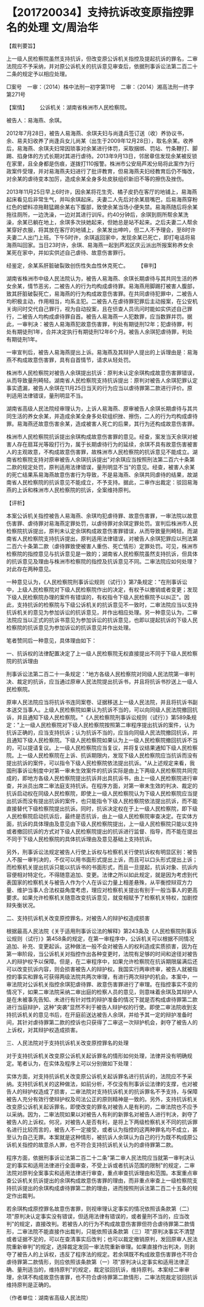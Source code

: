 # 【201720034】支持抗诉改变原指控罪名的处理 文/周治华

【裁判要旨】

上一级人民检察院虽然支持抗诉，但改变原公诉机关指控及提起抗诉的罪名，二审法院应不予采纳，并对原公诉机关的抗诉意见审查后，依据刑事诉讼法第二百二十二条的规定予以相应处理。

□案号　一审：（2014）株中法刑一初字第11号　二审：（2014）湘高法刑一终字第271号

【案情】 　　公诉机关：湖南省株洲市人民检察院。

被告人：易海燕、余琪。

2012年7月28日，被告人易海燕、余琪夫妇与尚逢兵签订送（收）养协议书，余、易夫妇收养了尚逢兵女儿尚某（出生于2009年12月28日），取名余某。收养后，易海燕、余琪夫妇常因琐事对余某进行体罚，采取捆绑、罚站、竹条鞭打、脚踢、掐身体的方式长期对其进行虐待。2013年9月13日，邻居章信发现余某被反锁在家里，且全身都是伤痕，遂拨打110报警。株洲市公安局芦淞分局将此案作为行政案件受理，并对易海燕夫妇进行了批评教育，但易海燕夫妇经教育后仍不悔改，对余某的虐待变本加厉，造成余某全身多处皮肤组织新旧不等的擦伤及挫伤。

2013年11月25日早上6时许，因余某将花生壳、橘子皮扔在客厅的地铺上，易海燕起床看见后非常生气，并叫余琪起床。夫妻二人先后对余某扇嘴巴，后易海燕穿粉红色的塑料凉拖鞋猛踢余某右下腹部，致使余某当场小便失禁。易海燕随后将余某拖往厕所，一边洗澡，一边对其进行训斥。约40分钟后，余琪到厕所帮余某洗澡，余某已躺在地上，余琪多次扶她起来，但她总是站不起来。之后夫妻二人帮余某穿好衣服，将其放在客厅的地铺上，余某发出呻吟，但二人不予理会，至8时许夫妻二人出门上班。下午5时许，余琪返回家中，发现余某已死亡，即打电话将易海燕叫回家。当日23时许，余琪、易海燕一起到芦淞区庆云派出所报案称养女余某死在家中，并如实供述自己虐待、故意伤害罪行。

经鉴定，余某系肝脏破裂致创伤性失血性休克死亡。 　　【审判】

湖南省株洲市中级人民法院认为，被告人易海燕、余琪长期虐待与其共同生活的养女余某，情节恶劣，二被告人的行为均构成虐待罪。易海燕用脚踢打被害人腹部，致其肝脏破裂死亡，易海燕的行为构成故意伤害罪。在共同虐待犯罪中，二被告人均积极主动，作用相当，均系主犯。二被告人在虐待罪犯罪后主动报案，在公安机关询问时交代自己罪行，视为自动投案，且在侦查人员讯问时能如实供述自己罪行，二被告人均构成虐待罪自首。被告人易海燕一人犯数罪，应当数罪并罚。据此，一审判决：被告人易海燕犯故意伤害罪，判处有期徒刑12年；犯虐待罪，判处有期徒刑1年，合并决定执行有期徒刑12年6个月。被告人余琪犯虐待罪，判处有期徒刑1年。

一审宣判后，被告人易海燕提出上诉。易海燕及其辩护人提出的上诉理由是：易海燕不构成故意伤害罪，具有自首情节，请求从轻处罚。

株洲市人民检察院对被告人余琪提出抗诉：原判未认定余琪构成故意伤害罪错误，从而导致量刑畸轻。湖南省人民检察院支持抗诉提出：原判对被告人余琪犯罪认定事实遗漏，被告人余琪在11月25日当天的行为应当以虐待罪第二款进行评价。原判适用法律错误，量刑明显不当。

湖南省高级人民法院经审理认为，上诉人易海燕、原审被告人余琪长期虐待与其共同生活的养女余某，并造成余某全身多处软组织挫、擦伤，二人的行为均构成虐待罪。易海燕还故意伤害余某，造成被害人死亡的后果，其行为还构成故意伤害罪。

株洲市人民检察院抗诉提出余琪构成故意伤害罪的意见。经查，案发当天余琪对被害人存在扇耳光等殴打行为，属于长期虐待行为的延续，余琪不具有故意伤害被害人的主观故意，不构成故意伤害罪，故株洲市人民检察院的抗诉意见不能成立。湖南省检察院支持对原审被告人余琪抗诉提出"对余琪应当按照刑法第二百六十条第二款的规定处罚，原判适用法律错误，量刑明显不当"的意见。经查，被害人余某的死亡结果系易海燕故意伤害行为导致，不是易海燕、余琪共同虐待的结果，故湖南省人民检察院的抗诉意见不能成立，不予支持。据此，二审作出裁定：驳回易海燕的上诉和株洲市人民检察院的抗诉，全案维持原判。

【评析】

本案公诉机关指控被告人易海燕、余琪均犯虐待罪、故意伤害罪，一审法院以故意伤害罪、虐待罪对易海燕定罪处罚，以虐待罪对余琪定罪处罚。宣判后株洲市人民检察院抗诉提出，原判未认定余琪构成故意伤害罪错误，从而导致量刑畸轻。而湖南省人民检察院支持抗诉提出，原判适用法律错误，对被告人余琪犯罪应以刑法第二百六十条第二款（虐待罪致使被害人重伤、死亡情形）定罪处罚。可见，株洲市检察院的指控意见与抗诉意见是一致的；湖南省人民检察院虽然支持抗诉，但具体的抗诉意见及理由与株洲市检察院的指控及抗诉意见不同。二审法院应如何处理？对此存在两种意见。

一种意见认为，《人民检察院刑事诉讼规则（试行）》第7条规定："在刑事诉讼中，上级人民检察院对下级人民检察院作出的决定，有权予以撤销或者变更；发现下级人民检察院办理的案件有错误的，有权指令下级人民检察院予以纠正"。因此，支持抗诉的检察院与下级公诉机关的抗诉意见不一致时，二审法院应当以支持抗诉机关的意见为参加诉讼的抗诉意见，并作出相应处理。另一种意见认为，二审法院应当以正式的抗诉书意见为参加诉讼的抗诉意见，也即以提起抗诉的下级人民检察院的抗诉意见为参加诉讼的抗诉意见并作出处理。

笔者赞同后一种意见，具体理由如下：

一、抗诉权的法律配置决定了上一级人民检察院无权直接提出不同于下级人民检察院的抗诉理由

刑事诉讼法第二百二十一条规定："地方各级人民检察院对同级人民法院第一审判决、裁定的抗诉，应当通过原审人民法院提出抗诉书，并且将抗诉书抄送上一级人民检察院。

原审人民法院应当将抗诉书连同案卷、证据移送上一级人民法院，并且将抗诉书副本送交当事人。上级人民检察院如果认为抗诉不当的，可以向同级人民法院撤回抗诉，并且通知下级人民检察院。"《人民检察院刑事诉讼规则（试行）》第589条规定："上一级人民检察院对下级人民检察院按照第二审程序提出抗诉的案件，认为抗诉正确的，应当支持抗诉；认为抗诉不当的，应当向同级人民法院撤回抗诉，并且通知下级人民检察院。下级人民检察院如果认为上一级人民检察院撤回抗诉不当的，可以提请复议。上一级人民检察院应当复议，并将复议结果通知下级人民检察院。上一级人民检察院在上诉、抗诉期限内，发现下级人民检察院应当抗诉而没有提出抗诉的案件，可以指令下级人民检察院依法提出抗诉。"从上述规定来看，我国刑事诉讼制度中对第一审未生效案件的抗诉实际是由上下两级人民检察院共同完成的，即地方各级人民检察院提出抗诉并出具抗诉书，由上一级人民检察院进行审查，并派员出席二审法庭支持抗诉。在程序方面，对第一审未生效的判决、裁定的抗诉启动权在同级人民检察院，即使上一级人民检察院认为下级人民检察院应当提出抗诉而没有提出抗诉的案件，也只能指令下级人民检察院依法提出抗诉，而不能直接替代下级检察院提出抗诉。同时，抗诉决定权在于上一级人民检察院，即下级人民检察院启动抗诉后，最终是否抗诉，由上一级人民检察院审查决定。在实体方面，抗诉的具体理由及意见由下级人民检察院提出，上一级人民检察院只能以支持或者撤回抗诉的方式对下级人民检察院提出的抗诉进行监督、指导，而不能在提出不同于下级人民检察院的具体抗诉理由及意见基础上支持抗诉。

另外，刑事诉讼法规定被告人行使上诉权与检察机关行使抗诉权有明显区别：被告人不服一审判决的，不仅可以用书面形式提出上诉，而且可以口头形式提出上诉；而检察机关提出抗诉只能以抗诉书的书面形式，而且一旦提起，抗诉对象、抗诉内容便相对特定化，不得随意追加、变更。法律之所以如此规定，就是因为考虑到代表国家的检察机关与被告人作为个人在诉讼力量上相差悬殊，从平衡控辩双方力量、维护当事人合法权益角度考虑，理应对检察机关提出有别于一般当事人的更高要求。如果允许检察机关随意改变抗诉意见，就变相赋予了检察机关特权，加剧控辩失衡状况。

二、支持抗诉机关改变原控罪名，对被告人的辩护权造成损害

根据最高人民法院《关于适用刑事诉讼法的解释》第243条及《人民检察院刑事诉讼规则（试行）》第458条的规定，在第一审程序中，公诉机关可以根据不同情况追加、补充、变更起诉。这种做法一般不会对被告人的权利造成实质损害，因为在第一审阶段，当公诉机关对指控作出各种变更时，法院有足够的时间和途径对被告人的辩护权予以保障。但是，在二审程序中，如果允许检察院在抗诉期限届满后还可以改变抗诉内容，则会损害被告人的辩护权。我国实行两审终审，被告人就被指控的事实和罪名可获得两级法院共两次审理，有进行两次辩护的机会。本案中，一审法院对公诉机关指控余琪犯虐待罪、故意伤害罪进行了审理。在指控事实不变的情况下，如果二审法院采纳二审出庭的检察人员的意见，则意味着余琪及其辩护人是在未被事先告知、未进行有针对性的辩护准备的情况下就是否构成虐待罪第二款进行当庭辩护，这种"突袭"显然不利于被告人辩护权的行使。即使二审法院收到支持抗诉机关的意见书后，在开庭前送达被告人余琪，并给予其一定的辩护准备时间，其针对虐待罪第二款的控诉也只获得了二审这一次辩护机会，剥夺了被告人的上诉权，对其辩护权造成损害。

三、人民法院对于支持抗诉机关改变原控罪名的处理

对于支持抗诉机关改变原公诉机关起诉罪名的情形如何处理，法律并没有明确规定。笔者认为，在实体及程序上可以分别做如下处理：

实体方面，对支持抗诉机关改变原公诉机关起诉罪名进行抗诉的，法院应不予采纳。支持抗诉机关的这种做法，如前分析，不仅没有刑事诉讼法律的支撑，也对被告人的辩护权造成了损害，二审法院对支持抗诉机关的抗诉罪名不予支持，与保障被告人充分有效行使辩护权及司法公正的原则精神是一致的。另外，支持抗诉机关改变原公诉机关起诉罪名，即使改变的罪名对被告人是有利的，二审法院也不应予以采纳。因为，二审法院如果以对被告人有利的新罪名对被告人进行判决，剥夺了被告人的上诉权。何况，对被告人是否有利，是将上下两级检察机关不同的抗诉罪名进行比较而言的，被告人不一定接受，或者认为指控的这两种罪名均不成立，甚至认为自己无罪。本案就是这种情形，被抗诉人余琪认为自己的行为既不构成原公诉机关指控的故意杀人罪，也不符合支持抗诉机关认为的虐待罪第二款。

程序方面，依据刑事诉讼法第二百二十二条"第二审人民法院应当就第一审判决认定的事实和适用法律进行全面审查，不受上诉或者抗诉范围的限制"的规定，二审法院对原判全案事实和适用法律进行审查，重点审查抗诉理由和范围。本案重点审查公诉机关抗诉提出的余琪构成故意伤害罪的理由，而非重点审查上一级检察院支持抗诉提出的余琪构成虐待罪第二款的理由，进而按照刑诉法第二百二十五条的规定作出裁判。

若余琪构成原控罪名故意伤害罪，则视审理认定事实的情况依照该条款第（二）项"原判决认定事实没有错误，但适用法律有错误的，或者量刑不当的，应当改判"的规定，直接改判。若被告人的行为不构成故意伤害罪但符合虐待罪第二款情形，二审法院不能直接作出裁判，只能依照该条款第（三）项"原判决事实不清楚或者证据不足的，可以在查清事实后改判；也可以裁定撤销原判，发回原审人民法院重新审判"的规定，选择裁定发回一审法院重新审理。如果直接作出判决，则剥夺了被告人的上诉权，违反了程序法的规定。若余琪既不构成故意伤害罪也不符合虐待罪第二款情形，则应依照该条款第（一）项"原判决认定事实和适用法律正确、量刑适当的，维持原判"的规定，裁定驳回抗诉，维持原判。本案经二审审理，余琪不构成故意伤害罪，也不符合虐待罪第二款情形，二审法院裁定驳回抗诉维持原判是正确的。

（作者单位：湖南省高级人民法院）